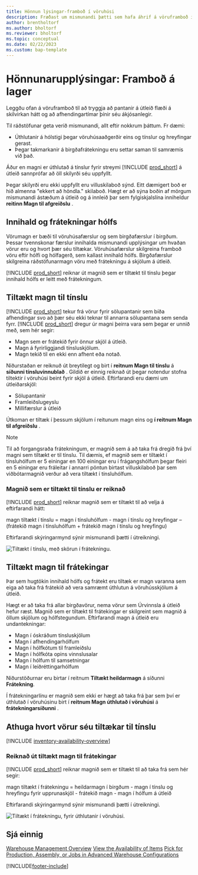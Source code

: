 ```yaml
---
title: Hönnun lýsingar-framboð í vöruhúsi
description: Fræðast um mismunandi þætti sem hafa áhrif á vöruframboð í vöruhúsinu.
author: brentholtorf
ms.author: bholtorf
ms.reviewer: bholtorf
ms.topic: conceptual
ms.date: 02/22/2023
ms.custom: bap-template
---
```

# Hönnunarupplýsingar: Framboð á lager

Leggðu ofan á vöruframboð til að tryggja að pantanir á útleið flæði á skilvirkan hátt og að afhendingartímar þínir séu ákjósanlegir.  

Til ráðstöfunar geta verið mismunandi, allt eftir nokkrum þáttum. Fr dæmi:

* Úthlutanir á hólstigi þegar vöruhúsaaðgerðir eins og tínslur og hreyfingar gerast.
* Þegar takmarkanir á birgðafrátekningu eru settar saman til samræmis við það.

Áður en magni er úthlutað á tínslur fyrir streymi  [!INCLUDE [prod_short](includes/prod_short.md)]  á útleið sannprófar að öll skilyrði séu uppfyllt.

Þegar skilyrði eru ekki uppfyllt eru villuskilaboð sýnd. Eitt dæmigert boð er hið almenna "ekkert að höndla." skilaboð. Hægt er að sýna boðin af mörgum mismunandi ástæðum á útleið og á innleið þar sem fylgiskjalslína inniheldur  **reitinn Magn til afgreiðslu** .

## Innihald og frátekningar hólfs  

Vörumagn er bæði til vöruhúsafærslur og sem birgðafærslur í birgðum. Þessar tvennskonar færslur innihalda mismunandi upplýsingar um hvaðan vörur eru og hvort þær séu tiltækar. Vöruhúsafærslur skilgreina framboð vöru eftir hólfi og hólfagerð, sem kallast innihald hólfs. Birgðafærslur skilgreina ráðstöfunarmagn vöru með frátekningu á skjölum á útleið.  

[!INCLUDE [prod_short](includes/prod_short.md)] reiknar út magnið sem er tiltækt til tínslu þegar innihald hólfs er leitt með frátekningum.  

## Tiltækt magn til tínslu  

[!INCLUDE [prod_short](includes/prod_short.md)] tekur frá vörur fyrir sölupantanir sem bíða afhendingar svo að þær séu ekki teknar til annarra sölupantana sem senda fyrr. [!INCLUDE [prod_short](includes/prod_short.md)] dregur úr magni þeirra vara sem þegar er unnið með, sem hér segir:

* Magn sem er frátekið fyrir önnur skjöl á útleið.
* Magn á fyrirliggjandi tínsluskjölum.
* Magn tekið til en ekki enn afhent eða notað.  

Niðurstaðan er reiknuð út breytilegt og birt í  **reitnum Magn til tínslu**  á  **síðunni tínsluvinnublað** . Gildið er einnig reiknað út þegar notendur stofna tiltektir í vöruhúsi beint fyrir skjöl á útleið. Eftirfarandi eru dæmi um útleiðarskjöl:

* Sölupantanir
* Framleiðslugeyslu
* Millifærslur á útleið

Útkoman er tiltæk í þessum skjölum í reitunum magn eins og  **í reitnum Magn til afgreiðslu** .  

> [!NOTE]  
> Til að forgangsraða frátekningum, er magnið sem á að taka frá dregið frá því magni sem tiltækt er til tínslu. Til dæmis, ef magnið sem er tiltækt í tínsluhólfum er 5 einingar en 100 einingar eru í frágangshólfum þegar fleiri en 5 einingar eru fráleitar í annarri pöntun birtast villuskilaboð þar sem viðbótarmagnið verður að vera tiltækt í tínsluhólfum.  

### Magnið sem er tiltækt til tínslu er reiknað  

[!INCLUDE [prod_short](includes/prod_short.md)] reiknar magnið sem er tiltækt til að velja á eftirfarandi hátt:  

magn tiltækt í tínslu = magn í tínsluhólfum - magn í tínslu og hreyfingar – (frátekið magn í tínsluhólfum + frátekið magn í tínslu og hreyfingu)  

Eftirfarandi skýringarmynd sýnir mismunandi þætti í útreikningi.  

![Tiltækt í tínslu, með skörun í frátekningu.](media/design_details_warehouse_management_availability_2.png "Tiltækt í tínslu, með pöntunarskörun")  

## Tiltækt magn til frátekingar

Þar sem hugtökin innihald hólfs og frátekt eru tiltæk er magn varanna sem eiga að taka frá frátekið að vera samræmt úthlutun á vöruhússkjölum á útleið.  

Hægt er að taka frá allar birgðavörur, nema vörur sem Úrvinnsla á útleið hefur ræst. Magnið sem er tiltækt til frátekingar er skilgreint sem magnið á öllum skjölum og hólfstegundum. Eftirfarandi magn á útleið eru undantekningar:  

* Magn í óskráðum tínsluskjölum  
* Magn í afhendingarhólfum  
* Magn í hólfkótum til framleiðslu  
* Magn í hólfkóta opins vinnslusalar  
* Magn í hólfum til samsetningar  
* Magn í leiðréttingarhólfum  

Niðurstöðurnar eru birtar í reitnum **Tiltækt heildarmagn** á síðunni **Frátekning**.  

Í frátekningarlínu er magnið sem ekki er hægt að taka frá þar sem því er úthlutað í vöruhúsinu birt í  **reitnum Magn úthlutað í vöruhúsi**  á  **frátekningarsíðunni** .  

## Athuga hvort vörur séu tiltækar til tínslu

[!INCLUDE [inventory-availability-overview](includes/inventory-availability-overview.md)]

### Reiknað út tiltækt magn til frátekingar

[!INCLUDE [prod_short](includes/prod_short.md)] reiknar magnið sem er tiltækt til að taka frá sem hér segir:  

magn tiltækt í frátekningu = heildarmagn í birgðum - magn í tínslu og hreyfingu fyrir upprunaskjöl - frátekið magn - magn í hólfum á útleið  

Eftirfarandi skýringarmynd sýnir mismunandi þætti í útreikningi.  

![Tiltækt í frátekningu, fyrir úthlutanir í vöruhúsi.](media/design_details_warehouse_management_availability_3.png "Tiltækt í frátekningu, fyrir úthlutanir í vöruhúsi")  

## Sjá einnig  

[Warehouse Management Overview](design-details-warehouse-management.md)
[View the Availability of Items](inventory-how-availability-overview.md)
[Pick for Production, Assembly, or Jobs in Advanced Warehouse Configurations](warehouse-how-to-pick-for-internal-operations-in-advanced-warehousing.md)

[!INCLUDE[footer-include](includes/footer-banner.md)]